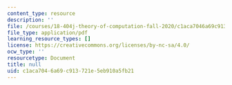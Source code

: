 ```yaml
---
content_type: resource
description: ''
file: /courses/18-404j-theory-of-computation-fall-2020/c1aca7046a69c913721e5eb910a5fb21_MIT18_404f20_lec15.pdf
file_type: application/pdf
learning_resource_types: []
license: https://creativecommons.org/licenses/by-nc-sa/4.0/
ocw_type: ''
resourcetype: Document
title: null
uid: c1aca704-6a69-c913-721e-5eb910a5fb21
---
```

